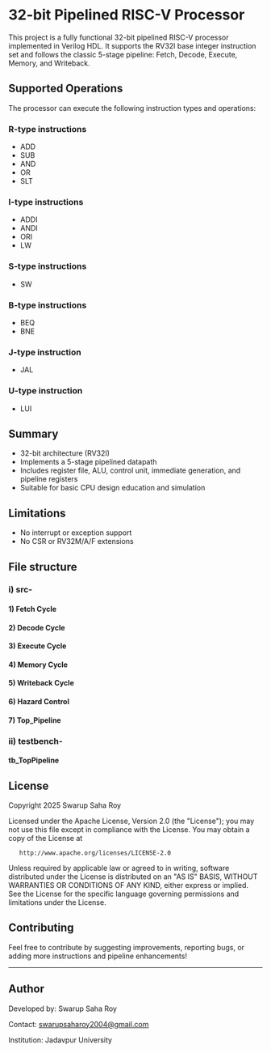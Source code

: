 # 32-bit Pipelined RISC-V Processor

This project is a fully functional 32-bit pipelined RISC-V processor implemented in Verilog HDL. It supports the RV32I base integer instruction set and follows the classic 5-stage pipeline: Fetch, Decode, Execute, Memory, and Writeback.

## Supported Operations

The processor can execute the following instruction types and operations:

### R-type instructions
- ADD
- SUB
- AND
- OR
- SLT

### I-type instructions
- ADDI
- ANDI
- ORI
- LW

### S-type instructions
- SW

### B-type instructions
- BEQ
- BNE

### J-type instruction
- JAL

### U-type instruction
- LUI

## Summary

- 32-bit architecture (RV32I)
- Implements a 5-stage pipelined datapath
- Includes register file, ALU, control unit, immediate generation, and pipeline registers
- Suitable for basic CPU design education and simulation

## Limitations

- No interrupt or exception support
- No CSR or RV32M/A/F extensions
## File structure
### i) src-
#### 1) Fetch Cycle
#### 2) Decode Cycle
#### 3) Execute Cycle
#### 4) Memory Cycle
#### 5) Writeback Cycle
#### 6) Hazard Control
#### 7) Top_Pipeline
### ii) testbench-
#### tb_TopPipeline

## License

   Copyright 2025 Swarup Saha Roy

   Licensed under the Apache License, Version 2.0 (the "License");
   you may not use this file except in compliance with the License.
   You may obtain a copy of the License at

       http://www.apache.org/licenses/LICENSE-2.0

   Unless required by applicable law or agreed to in writing, software
   distributed under the License is distributed on an "AS IS" BASIS,
   WITHOUT WARRANTIES OR CONDITIONS OF ANY KIND, either express or implied.
   See the License for the specific language governing permissions and
   limitations under the License.


## Contributing

Feel free to contribute by suggesting improvements, reporting bugs, or adding more instructions and pipeline enhancements!

---

## Author

Developed by: Swarup Saha Roy

Contact: swarupsaharoy2004@gmail.com 

Institution: Jadavpur University

